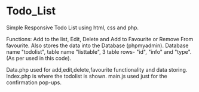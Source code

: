 # Todo_List
Simple Responsive Todo List using html, css and php. 

Functions: Add to the list, Edit, Delete and Add to Favourite or Remove From favourite. Also stores the data into the Database (phpmyadmin).
Database name "todolist", table name "listtable", 3 table rows- "id", "info" and "type". (As per used in this code). 

Data.php used for add,edit,delete,favourite functionality and data storing. 
Index.php is where the todolist is shown.
main.js used just for the confirmation pop-ups.
